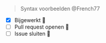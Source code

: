 > Syntax voorbeelden @French77
 - [x] Bijgewerkt :file_folder: 
- [ ] Pull request openen :page_facing_up: 
- [ ] Issue sluiten :closed_lock_with_key: 
